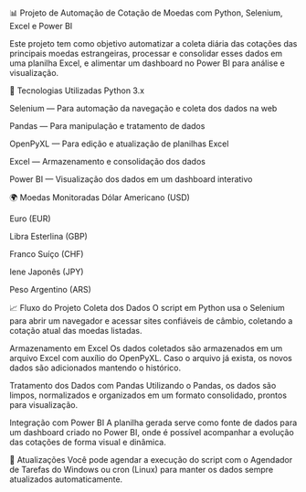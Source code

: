 📊 Projeto de Automação de Cotação de Moedas com Python, Selenium, Excel e Power BI

Este projeto tem como objetivo automatizar a coleta diária das cotações das principais moedas estrangeiras, processar e consolidar esses dados em uma planilha Excel, e alimentar um dashboard no Power BI para análise e visualização.

🚀 Tecnologias Utilizadas
Python 3.x

Selenium — Para automação da navegação e coleta dos dados na web

Pandas — Para manipulação e tratamento de dados

OpenPyXL — Para edição e atualização de planilhas Excel

Excel — Armazenamento e consolidação dos dados

Power BI — Visualização dos dados em um dashboard interativo

🌍 Moedas Monitoradas
Dólar Americano (USD)

Euro (EUR)

Libra Esterlina (GBP)

Franco Suíço (CHF)

Iene Japonês (JPY)

Peso Argentino (ARS)

📈 Fluxo do Projeto
Coleta dos Dados
O script em Python usa o Selenium para abrir um navegador e acessar sites confiáveis de câmbio, coletando a cotação atual das moedas listadas.

Armazenamento em Excel
Os dados coletados são armazenados em um arquivo Excel com auxílio do OpenPyXL. Caso o arquivo já exista, os novos dados são adicionados mantendo o histórico.

Tratamento dos Dados com Pandas
Utilizando o Pandas, os dados são limpos, normalizados e organizados em um formato consolidado, prontos para visualização.

Integração com Power BI
A planilha gerada serve como fonte de dados para um dashboard criado no Power BI, onde é possível acompanhar a evolução das cotações de forma visual e dinâmica.

📅 Atualizações
Você pode agendar a execução do script com o Agendador de Tarefas do Windows ou cron (Linux) para manter os dados sempre atualizados automaticamente.
